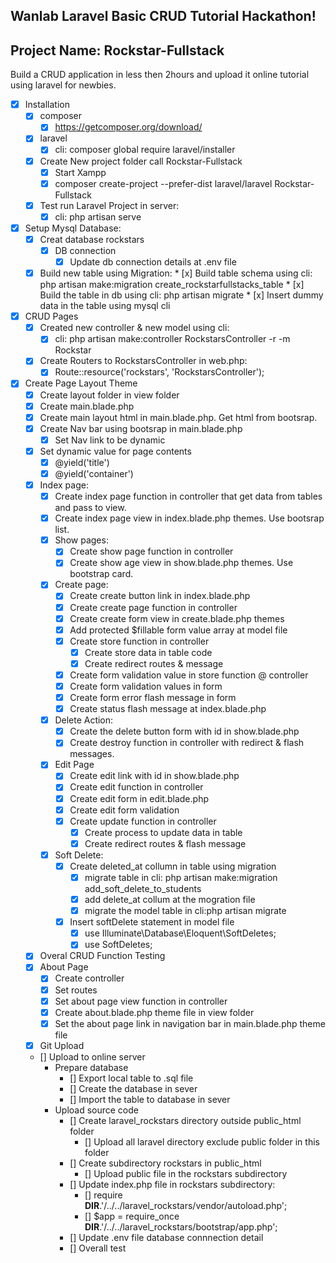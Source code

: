 ## Wanlab Laravel Basic CRUD Tutorial Hackathon!

## Project Name: Rockstar-Fullstack

Build a CRUD application in less then 2hours and upload it online tutorial using laravel for newbies.

* [x] Installation
    * [x] composer
        * [x] https://getcomposer.org/download/
    * [x] laravel
        * [x] cli: composer global require laravel/installer
    * [x] Create New project folder call Rockstar-Fullstack
      * [x] Start Xampp
      * [x] composer create-project --prefer-dist laravel/laravel Rockstar-Fullstack
    * [x] Test run Laravel Project in server:
      * [x] cli: php artisan serve

* [x] Setup Mysql Database:
  * [x] Creat database rockstars
    * [x] DB connection
        * [x] Update db connection details at .env file
  * [x] Build new table using Migration:
        * [x] Build table schema using cli: php artisan make:migration create_rockstarfullstacks_table 
        * [x] Build the table in db using cli: php artisan migrate
        * [x] Insert dummy data in the table using mysql cli

* [x] CRUD Pages
  * [x] Created new controller & new model using cli:
    * [x] cli: php artisan make:controller RockstarsController -r -m Rockstar   
  * [x] Create Routers to RockstarsController in web.php:
    * [x] Route::resource('rockstars', 'RockstarsController');

* [x] Create Page Layout Theme
  * [x] Create layout folder in view folder
  * [x] Create main.blade.php
  * [x] Create main layout html in main.blade.php. Get html from bootsrap.  
  * [x] Create Nav bar using bootsrap in main.blade.php
    * [x] Set Nav link to be dynamic
  * [x] Set dynamic value for page contents
    * [x] @yield('title')
    * [x] @yield('container')

  * [x] Index page:
      * [x] Create index page function in controller that get data from tables and pass to view.
      * [x] Create index page view in index.blade.php themes. Use bootsrap list. 
    * [x] Show pages:    
        * [x] Create show page function in controller
        * [x] Create show age view in show.blade.php themes. Use bootstrap card.
    * [x] Create page:
        * [x] Create create button link in index.blade.php        
        * [x] Create create page function in controller
        * [x] Create create form view in create.blade.php themes
        * [x] Add protected $fillable form value array at model file
        * [x] Create store function in controller
          * [x] Create store data in table code
          * [x] Create redirect routes & message
        * [x] Create form validation value in store function @ controller
        * [x] Create form validation values in form
        * [x] Create form error flash message in form
        * [x] Create status flash message at index.blade.php     
    * [x] Delete Action:
        * [x] Create the delete button form with id in show.blade.php
        * [x] Create destroy function in controller with redirect & flash messages.       
    * [x] Edit Page
        * [x] Create edit link with id in show.blade.php
        * [x] Create edit function in controller
        * [x] Create edit form in edit.blade.php
        * [x] Create edit form validation                
        * [x] Create update function in controller
            * [x] Create process to update data in table
            * [x] Create redirect routes & flash message 
    * [x] Soft Delete:
        * [x] Create deleted_at collumn in table using migration
            * [x] migrate table in cli: php artisan make:migration add_soft_delete_to_students
            * [x] add delete_at collum at the mogration file
            * [x] migrate the model table in cli:php artisan migrate 
        * [x] Insert softDelete statement in model file
          * [x] use Illuminate\Database\Eloquent\SoftDeletes;
          * [x] use SoftDeletes;
  * [x] Overal CRUD Function Testing
  * [x] About Page
    * [x] Create controller
    * [x] Set routes
    * [x] Set about page view function in controller  
    * [x] Create about.blade.php theme file in view folder
    * [x] Set the about page link in navigation bar in main.blade.php theme file
  
  * [x] Git Upload

  * [] Upload to online server
    * Prepare database
      * [] Export local table to .sql file  
      * [] Create the database in sever
      * [] Import the table to database in sever
    * Upload source code
      * [] Create laravel_rockstars directory outside public_html folder
        * [] Upload all laravel directory exclude public folder in this folder
      * [] Create subdirectory rockstars in public_html
        * [] Upload public file in the rockstars subdirectory
      * [] Update index.php file in rockstars subdirectory:
        * [] require __DIR__.'/../../laravel_rockstars/vendor/autoload.php';
        * [] $app = require_once __DIR__.'/../../laravel_rockstars/bootstrap/app.php';
      * [] Update .env file database connnection detail
      * [] Overall test     